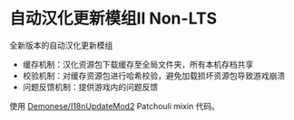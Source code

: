 # 自动汉化更新模组Ⅱ Non-LTS

全新版本的自动汉化更新模组
- 缓存机制：汉化资源包下载缓存至全局文件夹，所有本机存档共享
- 校验机制：对缓存资源包进行哈希校验，避免加载损坏资源包导致游戏崩溃
- 问题反馈机制：提供游戏内的问题反馈

使用 [Demonese/I18nUpdateMod2](https://github.com/Demonese/I18nUpdateMod2) Patchouli mixin 代码。